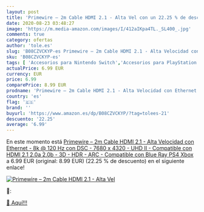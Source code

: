 ```yaml
---
layout: post
title: 'Primewire – 2m Cable HDMI 2.1 - Alta Vel con un 22.25 % de descuento'
date: 2020-08-23 03:48:27
image: 'https://m.media-amazon.com/images/I/412aIKpa4TL._SL400_.jpg'
comments: true
category: ofertas
author: 'tole.es'
slug: 'B08CZVCKYP-es Primewire – 2m Cable HDMI 2.1 - Alta Velocidad con...'
sku: 'B08CZVCKYP-es'
tags: [ 'Accesorios para Nintendo Switch','Accesorios para PlayStation 3','Accesorios para PlayStation 4','Accesorios para Xbox One','Auriculares gaming con micrófono para PlayStation 4','Auriculares gaming para Nintendo Switch','Auriculares gaming para PlayStation 3','Auriculares gaming para Xbox One','Hardware y juegos para Nintendo Switch','Hardware y juegos para PlayStation 3','Hardware y juegos para PlayStation 4','Hardware y juegos para Xbox One','Juegos para Nintendo Switch','Sistemas precursores y micro consolas','Videojuegos', ]
actualPrice: 6.99 EUR
currency: EUR
price: 6.99
comparePrice: 8.99 EUR
prodname: 'Primewire – 2m Cable HDMI 2.1 - Alta Velocidad con Ethernet - 8k @ 120 Hz con DSC - 7680 x 4320 - UHD II - Compatible con HDMI 2.1 2.0a 2.0b - 3D - HDR - ARC - Compatible con Blue Ray PS4 Xbox'
country: 'es'
flag: '🇪🇸'
brand: ''
buyurl: 'https://www.amazon.es/dp/B08CZVCKYP/?tag=tolees-21'
descuento: '22.25'
average: '6.99'
---
```


En este momento está [Primewire – 2m Cable HDMI 2.1 - Alta Velocidad con Ethernet - 8k @ 120 Hz con DSC - 7680 x 4320 - UHD II - Compatible con HDMI 2.1 2.0a 2.0b - 3D - HDR - ARC - Compatible con Blue Ray PS4 Xbox](https://www.amazon.es/dp/B08CZVCKYP/?tag=tolees-21) a 6.99 EUR (original: 8.99 EUR) (22.25 %  de descuento) en el siguiente enlace!

[![Primewire – 2m Cable HDMI 2.1 - Alta Vel](https://m.media-amazon.com/images/I/412aIKpa4TL._SL400_.jpg)](https://www.amazon.es/dp/B08CZVCKYP/?tag=tolees-21)

🔎:


[🛒 Aquí!!!](https://www.amazon.es/dp/B08CZVCKYP/?tag=tolees-21)
